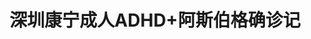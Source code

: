---
title: 深圳康宁成人ADHD+阿斯伯格确诊记
tags: [孤独, ASD, 孤独症, AS, Aspie]
color: warning
description: 又一位！
external_url: http://mp.weixin.qq.com/s?__biz=MzIyMzgyMjY5NQ==&amp;mid=2247484084&amp;idx=1&amp;sn=3c40520f525486252d1384c1bb942c01&amp;chksm=e81914bcdf6e9daaaebcea46f3909d2f891da3ecf4db9ecb71bb7b549335e61058e2d036faf4&amp;scene=27#wechat_redirect
---